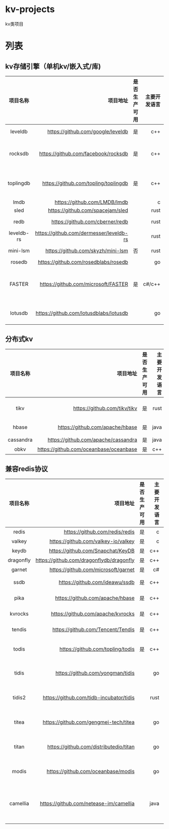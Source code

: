 # kv-projects

kv类项目

# 列表

## kv存储引擎（单机kv/嵌入式/库)

|    项目名称    |                                    项目地址 | 是否生产可用 | 主要开发语言 |                     说明 | 
|:----------:|----------------------------------------:|-------:|-------:|-----------------------:|
|  leveldb   |       https://github.com/google/leveldb |      是 |    c++ |               lsm-tree |
|  rocksdb   |     https://github.com/facebook/rocksdb |      是 |    c++ |  lsm-tree，fork自leveldb |
| toplingdb  |    https://github.com/topling/toplingdb |      是 |    c++ |    lsm-tree，上游为rocksdb |
|    lmdb    |            https://github.com/LMDB/lmdb |        |      c |                 bwtree |
|    sled    |        https://github.com/spacejam/sled |        |   rust |                 bwtree |
|    redb    |         https://github.com/cberner/redb |        |   rust |               lsm-tree |
| leveldb-rs | https://github.com/dermesser/leveldb-rs |        |   rust |               lsm-tree |
|  mini-lsm  |       https://github.com/skyzh/mini-lsm |      否 |   rust |               lsm-tree |
|   rosedb   |    https://github.com/rosedblabs/rosedb |        |     go |                bitmask |
|   FASTER   |     https://github.com/microsoft/FASTER |      是 | c#/c++ | 包括FASTER Log和FASTER KV |
|  lotusdb   |  https://github.com/lotusdblabs/lotusdb |        |     go |       lsm-tree和b+ tree |


## 分布式kv

|   项目名称    |                                   项目地址 | 是否生产可用 | 主要开发语言 |               说明 |
|:---------:|---------------------------------------:|-------:|-------:|-----------------:|
|   tikv    |           https://github.com/tikv/tikv |      是 |   rust | 基于rocksdb + raft |
|   hbase   |        https://github.com/apache/hbase |      是 |   java |           基于hdfs |
| cassandra |    https://github.com/apache/cassandra |      是 |   java |                  |
|   obkv    | https://github.com/oceanbase/oceanbase |      是 |    c++ |                  |

## 兼容redis协议

|   项目名称    |                                     项目地址 | 是否生产可用 | 主要开发语言 |                                            说明 |
|:---------:|-----------------------------------------:|-------:|-------:|----------------------------------------------:|
|   redis   |           https://github.com/redis/redis |      是 |      c |                                         redis |
|  valkey   |      https://github.com/valkey-io/valkey |      是 |      c |                                    fork自redis |
|   keydb   |        https://github.com/Snapchat/KeyDB |      是 |    c++ |                                      多线程redis |
| dragonfly | https://github.com/dragonflydb/dragonfly |      是 |    c++ |                                      多线程redis |
|  garnet   |      https://github.com/microsoft/garnet |      是 |     c# |                                               |
|   ssdb    |           https://github.com/ideawu/ssdb |      是 |    c++ |                            磁盘型redis，基于leveldb |
|   pika    |          https://github.com/apache/hbase |      是 |    c++ |                            磁盘型redis，基于rocksdb |
|  kvrocks  |        https://github.com/apache/kvrocks |      是 |    c++ |                            磁盘型redis，基于rocksdb |
|  tendis   |        https://github.com/Tencent/Tendis |      是 |    c++ |                            磁盘型redis，基于rocksdb |
|   todis   |         https://github.com/topling/todis |      是 |    c++ |                磁盘型redis，基于toplingdb，fork自pika |
|   tidis   |         https://github.com/yongman/tidis |        |     go |                  proxy层协议转换，后端为tikv，proxy层纯转发 |
|  tidis2   |  https://github.com/tidb-incubator/tidis |        |   rust |                  proxy层协议转换，后端为tikv，proxy层纯转发 |
|   titea   |    https://github.com/gengmei-tech/titea |        |     go |                  proxy层协议转换，后端为tikv，proxy层纯转发 |
|   titan   |   https://github.com/distributedio/titan |        |     go |                  proxy层协议转换，后端为tikv，proxy层纯转发 |
|   modis   |       https://github.com/oceanbase/modis |        |     go |                  proxy层协议转换，后端为obkv，proxy层纯转发 |
| camellia  |   https://github.com/netease-im/camellia |        |   java | proxy层协议转换，后端支持hbase/tikv/obkv，proxy层有cache逻辑 |
